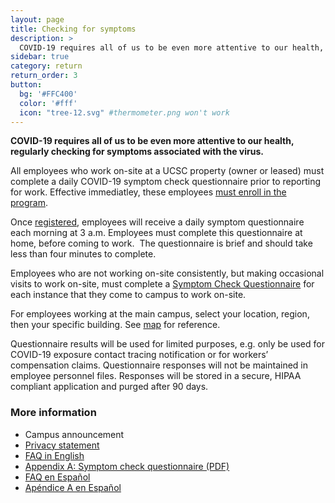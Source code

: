 ```yaml
---
layout: page
title: Checking for symptoms
description: >
  COVID-19 requires all of us to be even more attentive to our health, regularly checking for symptoms associated with the virus.
sidebar: true
category: return
return_order: 3
button:
  bg: '#FFC400'
  color: '#fff'
  icon: "tree-12.svg" #thermometer.png won't work
---
```



**COVID-19 requires all of us to be even more attentive to our health, regularly checking for symptoms associated with the virus.**

All employees who work on-site at a UCSC property (owner or leased) must complete a daily COVID-19 symptom check questionnaire prior to reporting for work. Effective immediatley, these employees [must enroll in the program](https://ucsantacruz.co1.qualtrics.com/jfe/form/SV_007UYZZnkIAUmkR).

Once [registered](https://ucsantacruz.co1.qualtrics.com/jfe/form/SV_007UYZZnkIAUmkR), employees will receive a daily symptom questionnaire each morning at 3 a.m. Employees must complete this questionnaire at home, before coming to work.  The questionnaire is brief and should take less than four minutes to complete.

Employees who are not working on-site consistently, but making occasional visits to work on-site, must complete a [Symptom Check Questionnaire](https://ucsantacruz.co1.qualtrics.com/jfe/form/SV_7WXdjRMMuOrb0yh) for each instance that they come to campus to work on-site.

For employees working at the main campus, select your location, region, then your specific building. See [map](https://ucsc.maps.arcgis.com/apps/View/index.html?appid=519c606a04f04957be9d8f14af8a735e) for reference.

Questionnaire results will be used for limited purposes, e.g. only be used for COVID-19 exposure contact tracing notification or for workers’ compensation claims. Questionnaire responses will not be maintained in employee personnel files. Responses will be stored in a secure, HIPAA compliant application and purged after 90 days.


### More information
* Campus announcement
* [Privacy statement](https://www.ucsc.edu/coronavirus/symptom-check-privacy-policy.html)
* [FAQ in English](https://www.ucsc.edu/coronavirus/symptom-check-faq.html)
* [Appendix A: Symptom check questionnaire (PDF)](https://www.ucsc.edu/coronavirus/assets/symptom-check.pdf)
* [FAQ en Español](https://www.ucsc.edu/coronavirus/symptom-check-faq-esp.html)
* [Apéndice A en Español](https://www.ucsc.edu/coronavirus/assets/symptom-check-esp.pdf)




